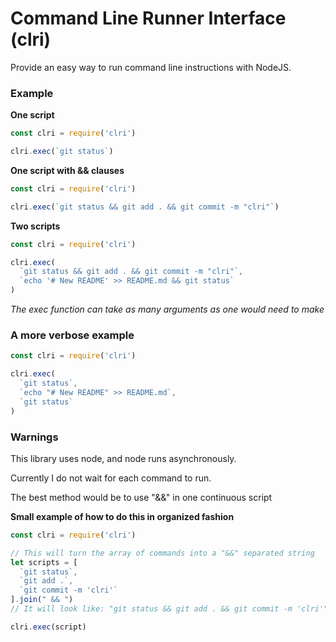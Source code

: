 # Command Line Runner Interface (clri)

Provide an easy way to run command line instructions with NodeJS.

### Example

**One script**

```javascript
const clri = require('clri')

clri.exec(`git status`)
```

**One script with && clauses**

```javascript
const clri = require('clri')

clri.exec(`git status && git add . && git commit -m "clri"`)
```

**Two scripts**

```javascript
const clri = require('clri')

clri.exec(
  `git status && git add . && git commit -m "clri"`,
  `echo '# New README' >> README.md && git status`
)
```

*The exec function can take as many arguments as one would need to make*

### A more verbose example

```javascript
const clri = require('clri')

clri.exec(
  `git status`,
  `echo "# New README" >> README.md`,
  `git status`
)
```

### Warnings

This library uses node, and node runs asynchronously.

Currently I do not wait for each command to run.

The best method would be to use "&&" in one continuous script

**Small example of how to do this in organized fashion**

```javascript
const clri = require('clri')

// This will turn the array of commands into a "&&" separated string
let scripts = [
  `git status`,
  `git add .`,
  `git commit -m 'clri'`
].join(" && ")
// It will look like: "git status && git add . && git commit -m 'clri'"

clri.exec(script)
```
